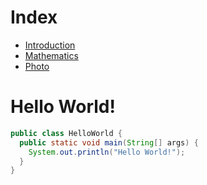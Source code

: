 # Index
* [Introduction](https://ferretelic.github.io/cse15l-lab-reports/introduction.html)
* [Mathematics](https://ferretelic.github.io/cse15l-lab-reports/mathematics.html)
* [Photo](https://ferretelic.github.io/cse15l-lab-reports/photo.html)

# Hello World!
``` java
public class HelloWorld {
  public static void main(String[] args) {
    System.out.println("Hello World!");
  }
}
```